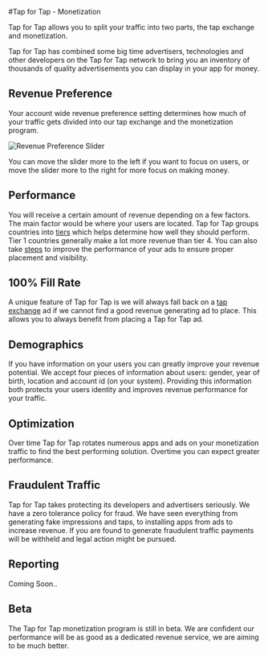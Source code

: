 #Tap for Tap - Monetization

Tap for Tap allows you to split your traffic into two parts, the tap exchange and monetization.

Tap for Tap has combined some big time advertisers, technologies and other developers on the Tap for Tap network to bring you an inventory of thousands of quality advertisements you can display in your app for money.

## Revenue Preference

Your account wide revenue preference setting determines how much of your traffic gets divided into our tap exchange and the monetization program.

![Revenue Preference Slider](https://raw.github.com/tapfortap/Documentation/master/images/slider-balance.png)

You can move the slider more to the left if you want to focus on users, or move the slider more to the right for more focus on making money.

## Performance

You will receive a certain amount of revenue depending on a few factors. The main factor would be where your users are located.  Tap for Tap groups countries into [tiers](/documentation/CountryTiers) which helps determine how well they should perform. Tier 1 countries generally make a lot more revenue than tier 4. You can also take [steps](/documentation/AdPlacementGuide) to improve the performance of your ads to ensure proper placement and visibility.

## 100% Fill Rate

A unique feature of Tap for Tap is we will always fall back on a [tap exchange](/documentation/TapExchange) ad if we cannot find a good revenue generating ad to place.  This allows you to always benefit from placing a Tap for Tap ad.

## Demographics

If you have information on your users you can greatly improve your revenue potential.  We accept four pieces of information about users: gender, year of birth, location and account id (on your system).  Providing this information both protects your users identity and improves revenue performance for your traffic.

## Optimization

Over time Tap for Tap rotates numerous apps and ads on your monetization traffic to find the best performing solution.  Overtime you can expect greater performance.

## Fraudulent Traffic

Tap for Tap takes protecting its developers and advertisers seriously. We have a zero tolerance policy for fraud.  We have seen everything from generating fake impressions and taps, to installing apps from ads to increase revenue. If you are found to generate fraudulent traffic payments will be withheld and legal action might be pursued.

## Reporting
Coming Soon..

## Beta

The Tap for Tap monetization program is still in beta.  We are confident our performance will be as good as a dedicated revenue service, we are aiming to be much better.